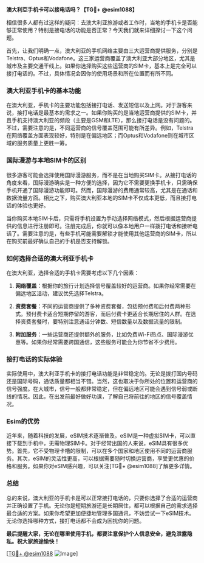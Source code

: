 **澳大利亞手机卡可以接电话吗？【TG💪+ @esim1088】**

相信很多人都有过这样的疑问：去澳大利亚旅游或者工作时，当地的手机卡是否能够正常使用？特别是接电话的功能是否正常？今天我们就来详细探讨一下这个问题。

首先，让我们明确一点，澳大利亚的手机网络主要由三大运营商提供服务，分别是Telstra、Optus和Vodafone。这三家运营商覆盖了澳大利亚大部分地区，尤其是城市及主要交通干线上。如果你选择购买这些运营商的SIM卡，基本上是完全可以接打电话的。不过，具体情况会因你的使用场景和所在位置而有所不同。

### **澳大利亚手机卡的基本功能**

在澳大利亚，手机卡的主要功能包括接打电话、发送短信以及上网。对于游客来说，接打电话是最基本的需求之一。如果你购买的是当地运营商提供的SIM卡，并且手机支持澳大利亚的频段（主要是GSM和LTE），那么接打电话是没有问题的。不过，需要注意的是，不同运营商的信号覆盖范围可能有所差异。例如，Telstra在网络覆盖方面表现较好，特别是在偏远地区；而Optus和Vodafone则在城市区域的服务质量上更胜一筹。

### **国际漫游与本地SIM卡的区别**

很多游客可能会选择使用国际漫游服务，而不是在当地购买SIM卡。从接打电话的角度来看，国际漫游确实是一种方便的选择，因为它不需要更换手机卡，只需确保手机开通了国际漫游功能即可。然而，国际漫游的费用通常较高，尤其是在通话和数据流量方面。相比之下，购买澳大利亚本地的SIM卡不仅成本更低，而且接打电话的体验也更好。

当你购买本地SIM卡后，只需将手机设置为手动选择网络模式，然后根据运营商提供的信息进行注册即可。注册完成后，你就可以像本地用户一样拨打电话和接听电话了。需要注意的是，有些手机可能需要解锁才能使用其他运营商的SIM卡，所以在购买前最好确认自己的手机是否支持解锁。

### **如何选择合适的澳大利亚手机卡**

在澳大利亚，选择合适的手机卡需要考虑以下几个因素：

1. **网络覆盖**：根据你的旅行计划选择信号覆盖较好的运营商。如果你经常需要在偏远地区活动，建议优先选择Telstra。
   
2. **资费套餐**：不同的运营商提供了多种资费套餐，包括预付费和后付费两种形式。预付费卡适合短期停留的游客，而后付费卡更适合长期居住的人群。在选择资费套餐时，要特别注意通话分钟数、短信数量以及数据流量的限制。

3. **附加服务**：一些运营商还提供额外的服务，比如免费Wi-Fi热点、国际漫游优惠等。如果你经常需要跨国通信，这些服务可能会为你节省不少费用。

### **接打电话的实际体验**

实际使用中，澳大利亚手机卡的接打电话功能是非常稳定的。无论是拨打国内号码还是国际号码，通话质量都相当不错。当然，这也取决于你所处的位置和运营商的信号强度。在大城市，信号一般都非常稳定，但在偏远地区可能会遇到信号弱或断线的情况。因此，在出发前最好做好功课，了解自己将前往的地区的信号覆盖情况。

### **Esim的优势**

近年来，随着科技的发展，eSIM技术逐渐普及。eSIM是一种虚拟SIM卡，可以直接下载到手机中，无需物理SIM卡。对于经常出国的人来说，eSIM具有很多优势。首先，它不受物理卡槽的限制，可以在多个国家和地区使用不同的运营商服务。其次，eSIM的灵活性更高，可以根据需要随时切换运营商，享受更优惠的价格和服务。如果你对eSIM感兴趣，可以关注[TG💪+ @esim1088]了解更多详情。

### **总结**

总的来说，澳大利亚的手机卡是可以正常接打电话的，只要你选择了合适的运营商并正确设置了手机。无论你是短期旅游还是长期居住，都可以根据自己的需求选择最合适的方案。如果你希望更加便捷地管理多国通讯，不妨尝试一下eSIM技术。无论你选择哪种方式，接打电话都不会成为困扰你的问题。

**最后提醒大家，无论在哪里使用手机，都要注意保护个人信息安全，避免泄露隐私。祝大家旅途愉快！**

[[TG💪+ @esim1088](https://t.me/s/esim1088) ![Image](https://i.postimg.cc/4NQfJmqS/Snipaste-2025-05-13-00-14-12.png)]